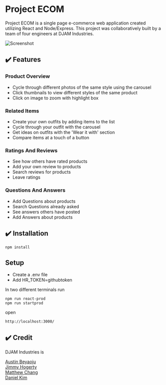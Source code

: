 # Project ECOM
Project ECOM is a single page e-commerce web application created utilizing React and Node/Express. This project was collaboratively built by a team of four engineers at DJAM Industries.

![Screenshot](https://i.makeagif.com/media/2-25-2022/zsFKJB.gif)

## :heavy_check_mark: Features

### Product Overview

* Cycle through different photos of the same style using the carousel
* Click thumbnails to view different styles of the same product
* Click on image to zoom with highlight box

### Related Items

* Create your own outfits by adding items to the list
* Cycle through your outfit with the carousel
* Get ideas on outfits with the 'Wear it with' section
* Compare items at a touch of a button

### Ratings And Reviews

* See how others have rated products
* Add your own review to products
* Search reviews for products
* Leave ratings

### Questions And Answers

* Add Questions about products
* Search Questions already asked
* See answers others have posted
* Add Answers about products

## :heavy_check_mark: Installation

```
npm install
```

## Setup
* Create a .env file
* Add HR_TOKEN=githubtoken


In two different terminals run

```
npm run react-prod
npm run startprod
```

open

```
http://localhost:3000/

```

## :heavy_check_mark: Credit
DJAM Industries is

[Austin Beyaoju](https://github.com/Beyaoju)
<br>
[Jimmy Hogerty](https://github.com/jimbosl1ce)
<br>
[Matthew Chang](https://github.com/changerbang)
<br>
[Daniel Kim](https://github.com/leinad520)
